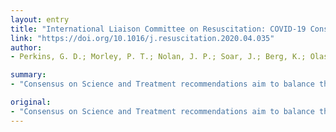 ```yaml
---
layout: entry
title: "International Liaison Committee on Resuscitation: COVID-19 Consensus on Science, Treatment Recommendations and Task Force Insights"
link: "https://doi.org/10.1016/j.resuscitation.2020.04.035"
author:
- Perkins, G. D.; Morley, P. T.; Nolan, J. P.; Soar, J.; Berg, K.; Olasveengen, T.; Wyckoff, M.; Greif, R.; Singletary, N.; Castren, M.; de Caen, A.; Wang, T.; Escalante, R.; Merchant, R. M.; Hazinski, M.; Kloeck, D.; Heriot, G.; Couper, K.; Neumar, R.

summary:
- "Consensus on Science and Treatment recommendations aim to balance the benefits of early resuscitation with the potential for harm to care providers during the current COVID-19 pandemic. Lay rescuers should consider compressions and public-access defibrillation. Healthcare professionals should use personal protective equipment for aerosol generating procedures. Health professionals should also consider deficibrilation before donning protective equipment."

original:
- "Consensus on Science and Treatment recommendations aim to balance the benefits of early resuscitation with the potential for harm to care providers during the COVID-19 pandemic. Chest compressions and cardiopulmonary resuscitation have the potential to generate aerosols. During the current COVID-19 pandemic lay rescuers should consider compressions and public-access defibrillation. Lay rescuers who are willing, trained and able to do so, should consider providing rescue breaths to infants and children in addition to chest compressions. Healthcare professionals should use personal protective equipment for aerosol generating procedures during resuscitation and may consider defibrillation before donning personal protective equipment for aerosol generating procedures."
---
```


